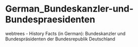 # German_Bundeskanzler-und-Bundespraesidenten
webtrees - History Facts (in German): Bundeskanzler und Bundespräsidenten der Bundesrepublik Deutschland
